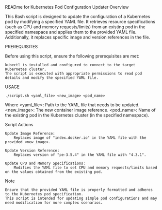 READme for Kubernetes Pod Configuration Updater
Overview

This Bash script is designed to update the configuration of a Kubernetes pod by modifying a specified YAML file. It retrieves resource specifications (such as CPU and memory requests/limits) from an existing pod in the specified namespace and applies them to the provided YAML file. Additionally, it replaces specific image and version references in the file.


PREREQUISITES

Before using this script, ensure the following prerequisites are met:

    kubectl is installed and configured to connect to the target Kubernetes cluster.
    The script is executed with appropriate permissions to read pod details and modify the specified YAML file.


USAGE

    ./script.sh <yaml_file> <new_image> <pod_name>

Where
    <yaml_file>: Path to the YAML file that needs to be updated.
    <new_image>: The new container image reference.
    <pod_name>: Name of the existing pod in the Kubernetes cluster (in the specified namespace).


Script Actions

    Update Image Reference:
        Replaces image of "index.docker.io" in the YAML file with the provided <new_image>.

    Update Version Reference:
        Replaces version of "pe-3.5.4" in the YAML file with "4.3.1".

    Update CPU and Memory Specifications:
        Modifies the YAML file to set CPU and memory requests/limits based on the values obtained from the existing pod.




Note

    Ensure that the provided YAML file is properly formatted and adheres to the Kubernetes pod specification.
    This script is intended for updating simple pod configurations and may need modification for more complex scenarios.
